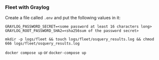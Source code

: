 ### Fleet with Graylog

Create a file called `.env` and put the following values in it:

```
GRAYLOG_PASSWORD_SECRET=<some password at least 16 characters long>
GRAYLOG_ROOT_PASSWORD_SHA2=<sha256sum of the password secret>
```

`mkdir -p logs/fleet && touch logs/fleet/osquery_results.log && chmod 666 logs/fleet/osquery_results.log`

`docker compose up` or `docker-compose up`